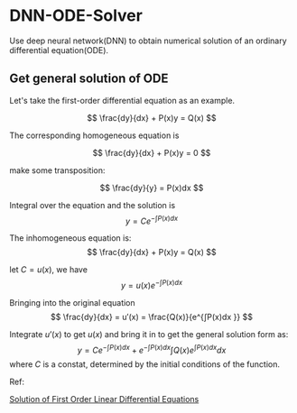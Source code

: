 # DNN-ODE-Solver
Use deep neural network(DNN) to obtain numerical solution of an ordinary differential equation(ODE).

## Get general solution of ODE
Let's take the first-order differential equation as an example. 

$$
\frac{dy}{dx} + P(x)y = Q(x)
$$

The corresponding homogeneous equation is

$$
\frac{dy}{dx} + P(x)y = 0
$$

make some  transposition:

$$
\frac{dy}{y} = P(x)dx
$$

Integral over the equation and the solution is
$$
y = Ce^{-\int P(x)dx}
$$

The inhomogeneous equation is:
$$
\frac{dy}{dx} + P(x)y = Q(x)
$$

let $C=u(x)$, we have
$$
y = u(x)e^{-\int P(x)dx}
$$

Bringing into the original equation
$$
\frac{dy}{dx} = u′(x) = \frac{Q(x)}{e^{∫P(x)dx }}
$$

Integrate $u’(x)$ to get $u(x)$ and bring it in to get the general solution form as: 
$$
y = Ce^{-∫P(x)dx} + e^{-∫P(x)dx}∫Q(x)e^{∫P(x)dx}dx
$$
where $C$ is a constat, determined by the initial conditions of the function.  

Ref:

[Solution of First Order Linear Differential Equations](https://www.mathsisfun.com/calculus/differential-equations-first-order-linear.html)
